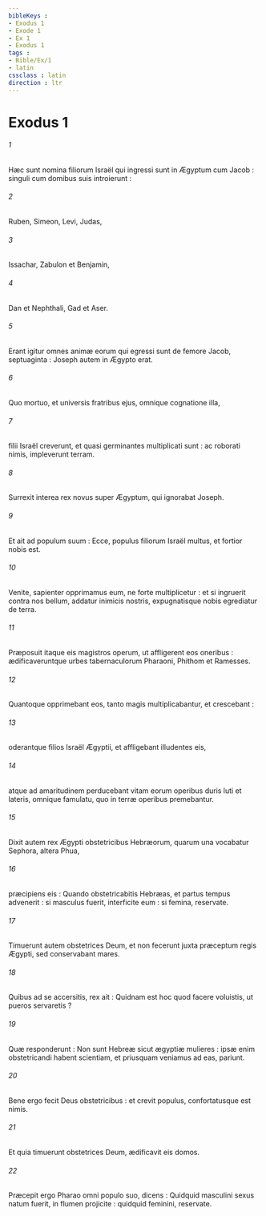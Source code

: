 ```yaml
---
bibleKeys : 
- Exodus 1
- Exode 1
- Ex 1
- Exodus 1
tags : 
- Bible/Ex/1
- latin
cssclass : latin
direction : ltr
---
```


# Exodus 1

###### 1
Hæc sunt nomina filiorum Israël qui ingressi sunt in Ægyptum cum Jacob : singuli cum domibus suis introierunt :
###### 2
Ruben, Simeon, Levi, Judas,
###### 3
Issachar, Zabulon et Benjamin,
###### 4
Dan et Nephthali, Gad et Aser.
###### 5
Erant igitur omnes animæ eorum qui egressi sunt de femore Jacob, septuaginta : Joseph autem in Ægypto erat.
###### 6
Quo mortuo, et universis fratribus ejus, omnique cognatione illa,
###### 7
filii Israël creverunt, et quasi germinantes multiplicati sunt : ac roborati nimis, impleverunt terram.
###### 8
Surrexit interea rex novus super Ægyptum, qui ignorabat Joseph.
###### 9
Et ait ad populum suum : Ecce, populus filiorum Israël multus, et fortior nobis est.
###### 10
Venite, sapienter opprimamus eum, ne forte multiplicetur : et si ingruerit contra nos bellum, addatur inimicis nostris, expugnatisque nobis egrediatur de terra.
###### 11
Præposuit itaque eis magistros operum, ut affligerent eos oneribus : ædificaveruntque urbes tabernaculorum Pharaoni, Phithom et Ramesses.
###### 12
Quantoque opprimebant eos, tanto magis multiplicabantur, et crescebant :
###### 13
oderantque filios Israël Ægyptii, et affligebant illudentes eis,
###### 14
atque ad amaritudinem perducebant vitam eorum operibus duris luti et lateris, omnique famulatu, quo in terræ operibus premebantur.
###### 15
Dixit autem rex Ægypti obstetricibus Hebræorum, quarum una vocabatur Sephora, altera Phua,
###### 16
præcipiens eis : Quando obstetricabitis Hebræas, et partus tempus advenerit : si masculus fuerit, interficite eum : si femina, reservate.
###### 17
Timuerunt autem obstetrices Deum, et non fecerunt juxta præceptum regis Ægypti, sed conservabant mares.
###### 18
Quibus ad se accersitis, rex ait : Quidnam est hoc quod facere voluistis, ut pueros servaretis ?
###### 19
Quæ responderunt : Non sunt Hebreæ sicut ægyptiæ mulieres : ipsæ enim obstetricandi habent scientiam, et priusquam veniamus ad eas, pariunt.
###### 20
Bene ergo fecit Deus obstetricibus : et crevit populus, confortatusque est nimis.
###### 21
Et quia timuerunt obstetrices Deum, ædificavit eis domos.
###### 22
Præcepit ergo Pharao omni populo suo, dicens : Quidquid masculini sexus natum fuerit, in flumen projicite : quidquid feminini, reservate.
